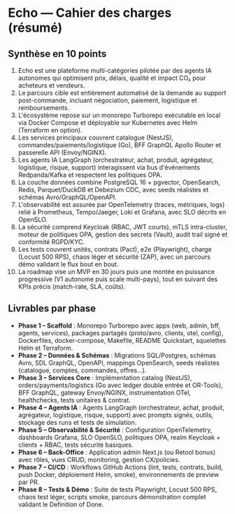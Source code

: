 # Echo — Cahier des charges (résumé)

## Synthèse en 10 points
1. Echo est une plateforme multi-catégories pilotée par des agents IA autonomes qui optimisent prix, délais, qualité et impact CO₂ pour acheteurs et vendeurs.
2. Le parcours cible est entièrement automatisé de la demande au support post-commande, incluant négociation, paiement, logistique et remboursements.
3. L'écosystème repose sur un monorepo Turborepo exécutable en local via Docker Compose et déployable sur Kubernetes avec Helm (Terraform en option).
4. Les services principaux couvrent catalogue (NestJS), commandes/paiements/logistique (Go), BFF GraphQL Apollo Router et passerelle API (Envoy/NGINX).
5. Les agents IA LangGraph (orchestrateur, achat, produit, agrégateur, logistique, risque, support) interagissent via bus d'événements Redpanda/Kafka et respectent les politiques OPA.
6. La couche données combine PostgreSQL 16 + pgvector, OpenSearch, Redis, Parquet/DuckDB et Debezium CDC, avec seeds réalistes et schémas Avro/GraphQL/OpenAPI.
7. L'observabilité est assurée par OpenTelemetry (traces, métriques, logs) relié à Prometheus, Tempo/Jaeger, Loki et Grafana, avec SLO décrits en OpenSLO.
8. La sécurité comprend Keycloak (RBAC, JWT courts), mTLS intra-cluster, moteur de politiques OPA, gestion des secrets (Vault), audit trail signé et conformité RGPD/KYC.
9. Les tests couvrent unités, contrats (Pact), e2e (Playwright), charge (Locust 500 RPS), chaos léger et sécurité (ZAP), avec un parcours démo validant le flux bout en bout.
10. La roadmap vise un MVP en 30 jours puis une montée en puissance progressive (V1 autonome puis scale multi-pays), tout en suivant des KPIs précis (match-rate, SLA, coûts).

## Livrables par phase
- **Phase 1 – Scaffold** : Monorepo Turborepo avec apps (web, admin, bff, agents, services), packages partagés (proto/avro, clients, otel, config), Dockerfiles, docker-compose, Makefile, README Quickstart, squelettes Helm et Terraform.
- **Phase 2 – Données & Schémas** : Migrations SQL/Postgres, schémas Avro, SDL GraphQL, OpenAPI, mappings OpenSearch, seeds réalistes (catalogue, comptes, commandes, offres...).
- **Phase 3 – Services Core** : Implémentation catalog (NestJS), orders/payments/logistics (Go avec ledger double entrée et OR-Tools), BFF GraphQL, gateway Envoy/NGINX, instrumentation OTel, healthchecks, tests unitaires & contrat.
- **Phase 4 – Agents IA** : Agents LangGraph (orchestrateur, achat, produit, agrégateur, logistique, risque, support) avec prompts signés, outils, stockage des runs et tests de simulation.
- **Phase 5 – Observabilité & Sécurité** : Configuration OpenTelemetry, dashboards Grafana, SLO OpenSLO, politiques OPA, realm Keycloak + clients + RBAC, tests sécurité basiques.
- **Phase 6 – Back-Office** : Application admin Next.js (ou Retool bonus) avec rôles, vues CRUD, monitoring, gestion CX/policies.
- **Phase 7 – CI/CD** : Workflows GitHub Actions (lint, tests, contrats, build, push Docker, déploiement Helm, smoke), environnements de preview par PR.
- **Phase 8 – Tests & Démo** : Suite de tests Playwright, Locust 500 RPS, chaos test léger, scripts smoke, parcours démonstration complet validant le Definition of Done.
